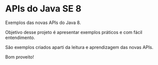 # APIs do Java SE 8
Exemplos das novas APIs do Java 8.

Objetivo desse projeto é apresentar exemplos práticos e com fácil entendimento.

São exemplos criados aparti da leitura e aprendizagem das novas APIs.

Bom proveito!
